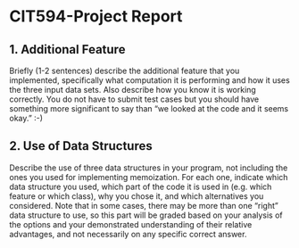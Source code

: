 # CIT594-Project Report

## 1. Additional Feature
Briefly (1-2 sentences) describe the additional feature that you implemented, specifically
what computation it is performing and how it uses the three input data sets.
Also describe how you know it is working correctly. You do not have to submit test
cases but you should have something more significant to say than “we looked at the
code and it seems okay.” :-)

## 2. Use of Data Structures
Describe the use of three data structures in your program, not including the ones you
used for implementing memoization. For each one, indicate which data structure you
used, which part of the code it is used in (e.g. which feature or which class), why you
chose it, and which alternatives you considered.
Note that in some cases, there may be more than one “right” data structure to use, so
this part will be graded based on your analysis of the options and your demonstrated
understanding of their relative advantages, and not necessarily on any specific correct
answer.
